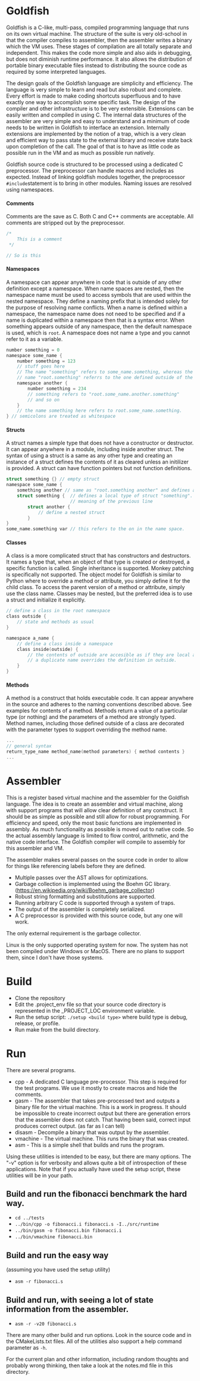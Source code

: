 # Goldfish

Goldfish is a C-like, multi-pass, compiled programming language that runs on its own virtual machine. The structure of the suite is very old-school in that the compiler compiles to assembler, then the assembler writes a binary which the VM uses. These stages of compilation are all totally separate and independent. This makes the code more simple and also aids in debugging, but does not diminish runtime performance. It also allows the distribution of portable binary executable files instead to distributing the source code as required by some interpreted languages. 

The design goals of the Goldfish language are simplicity and efficiency. The language is very simple to learn and read but also robust and complete. Every effort is made to make coding shortcuts superfluous and to have exactly one way to accomplish some specific task. The design of the compiler and other infrastructure is to be very extensible. Extensions can be easily written and compiled in using C. The internal data structures of the assembler are very simple and easy to understand and a minimum of code needs to be written in Goldfish to interface an extension.  Internally extensions are implemented by the notion of a trap, which is a very clean and efficient way to pass state to the external library and receive state back upon completion of the call. The goal of that is to have as little code as possible run in the VM and as much as possible run natively.

Goldfish source code is structured to be processed using a dedicated C preprocessor. The preprocessor can handle macros and includes as expected. Instead of linking goldfish modules together, the preprocessor ``#include``statement is to bring in other modules. Naming issues are resolved using namespaces. 

#### Comments

Comments are the save as C. Both C and C++ comments are acceptable. All comments are stripped out by the preprocessor.

```C
/*
 	This is a comment
 */

// So is this
```



#### Namespaces

A namespace can appear anywhere in code that is outside of any other definition except a namespace. When name spaces are nested, then the namespace name must be used to access symbols that are used within the nested namespace. They define a naming prefix that is intended solely for the purpose of resolving name conflicts. When a name is defined within a namespace, the namespace name does not need to be specified and if a name is duplicated within a namespace then that is a syntax error. When something appears outside of any namespace, then the default namespace is used, which is ``root``.  A namespace does not name a type and you cannot refer to it as a variable.

```C
number something = 0
namespace some_name {
    number something = 123
    // stuff goes here
    // The name "something" refers to some_name.something, whereas the 
    // name "root.something" referrs to the one defined outside of the name space.
    namespace another {
        number something = 234
        // something refers to "root.some_name.another.something"
        // and so on
    }
    // the name something here refers to root.some_name.something.
} // semicolons are treated as whitespace
```

#### Structs

A struct names a simple type that does not have a constructor or destructor. It can appear anywhere in a module, including inside another struct. The syntax of using a struct is a same as any other type and creating an instance of a struct defines the contents of it as cleared unless an initilizer is provided. A struct can have function pointers but not function definitions.

```C
struct something {} // empty struct
namespace some_name {
    something another // same as "root.something another" and defines an instance
    struct something {  // defines a local type of struct "something". This changes the
    					// meaning of the previous line 
        struct another {
            // define a nested struct
        }
}
some_name.something var // this refers to the on in the name space.
```

#### Classes

A class is a more complicated struct that has constructors and destructors.  It names a type that, when an object of that type is created or destroyed, a specific function is called. Single inheritance is supported. Monkey patching is specifically not supported. The object model for Goldfish is similar to Python where to override a method or attribute, you simply define it for the child class.  To access the parent version of a method or attribute, simply use the class name. Classes may be nested, but the preferred idea is to use a struct and initialize it explicitly.

```c
// define a class in the root namespace
class outside {
    // state and methods as usual
}

namespace a_name {
    // define a class inside a namespace
    class inside(outside) {
        // the contents of outside are accesible as if they are local and defining
        // a duplicate name overrides the definition in outside.
    }
}
```

#### Methods

A method is a construct that holds executable code. It can appear anywhere in the source and adheres to the naming conventions described above. See examples for contents of a method. Methods return a value of a particular type (or nothing) and the parameters of a method are strongly typed. Method names, including those defined outside of a class are decorated with the parameter types to support overriding the method name. 

```C
...
// general syntax
return_type_name method_name(method parameters) { method contents }
...
```





# Assembler

This is a register based virtual machine and the assembler for the Goldfish language. The idea is to create an assembler and virtual machine, along with support programs that will allow clear definition of any construct. It should be as simple as possible and still allow for robust programming. For efficiency and speed, only the most basic functions are implemented in assembly. As much functionality as possible is moved out to native code. So the actual assembly language is limited to flow control, arithmetic, and the native code interface. The Goldfish compiler will compile to assembly for this assembler and VM.

The assembler makes several passes on the source code in order to allow for things like referencing labels before they are defined.
- Multiple passes over the AST allows for optimizations.
- Garbage collection is implemented using the Boehm GC library. (https://en.wikipedia.org/wiki/Boehm_garbage_collector)
- Robust string formatting and substitutions are supported.
- Running arbitrary C code is supported through a system of traps.
- The output of the assembler is completely serialized.
- A C preprocessor is provided with this source code, but any one will work.

The only external requirement is the garbage collector.

Linux is the only supported operating system for now. The system has not been compiled under Windows or MacOS. There are no plans to support them, since I don't have those systems.

# Build
- Clone the repository
- Edit the .project_env file so that your source code directory is represented in the _PROJECT_LOC environment variable.
- Run the setup script: ```./setup <build type>``` where build type is debug, release, or profile.
- Run make from the build directory.

# Run
There are several programs.
- cpp - A dedicated C language pre-processor. This step is required for the test programs. We use it mostly to create macros and hide the comments.
- gasm - The assembler that takes pre-processed text and outputs a binary file for the virtual machine. This is a work in progress. It should be impossible to create incorrect output but there are generation errors that the assembler does not catch. That having been said, correct input produces correct output. (as far as I can tell)
- disasm - Decompile a binary that was output by the assembler.
- vmachine - The virtual machine. This runs the binary that was created.
- asm - This is a simple shell that builds and runs the program.

Using these utilities is intended to be easy, but there are many options. The "-v" option is for verbosity and allows quite a bit of introspection of these applications. Note that if you actually have used the setup script, these utilities will be in your path.

## Build and run the fibonacci benchmark the hard way.
- ```cd ../tests```
- ```../bin/cpp -o fibonacci.i fibonacci.s -I../src/runtime```
- ```../bin/gasm -o fibonacci.bin fibonacci.i```
- ```../bin/vmachine fibonacci.bin```

## Build and run the easy way
(assuming you have used the setup utility)
- ```asm -r fibonacci.s```

## Build and run, with seeing a lot of state information from the assembler.
- ```asm -r -v20 fibonacci.s```

There are many other build and run options. Look in the source code and in the CMakeLists.txt files. All of the utilities also support a help command parameter as ```-h```.

For the current plan and other information, including random thoughts and probably wrong thinking, then take a look at the notes.md file in this directory.
